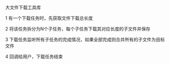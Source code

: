 大文件下载工具库

1 有一个下载任务时，先获取文件下载总长度

2 将该任务拆分为N个子任务，每个子任务下载其对应长度的子文件并保存

3 下载任务监听所有子任务的完成情况，如果全部完成则合并所有的子文件为目标文件

4  回调给用户，下载任务结束
